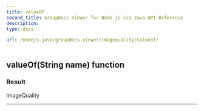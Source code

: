 ```yaml
---
title: valueOf
second_title: GroupDocs.Viewer for Node.js via Java API Reference
description: 
type: docs

url: /nodejs-java/groupdocs.viewer/imagequality/valueof/
---
```


## valueOf(String name)  function


### Result
ImageQuality


---


